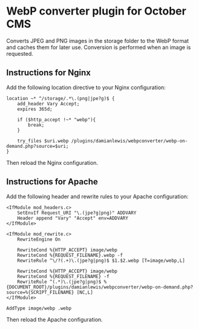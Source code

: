# WebP converter plugin for October CMS
Converts JPEG and PNG images in the storage folder to the WebP format and caches them for later use. Conversion is performed when an image is requested.

## Instructions for Nginx
Add the following location directive to your Nginx configuration:
```
location ~* ^/storage/.*\.(png|jpe?g)$ {
    add_header Vary Accept;
    expires 365d;

    if ($http_accept !~* "webp"){
        break;
    }

    try_files $uri.webp /plugins/damianlewis/webpconverter/webp-on-demand.php?source=$uri;
}
``` 
Then reload the Nginx configuration.

## Instructions for Apache
Add the following header and rewrite rules to your Apache configuration:
```apacheconfig
<IfModule mod_headers.c>
    SetEnvIf Request_URI "\.(jpe?g|png)" ADDVARY
    Header append "Vary" "Accept" env=ADDVARY
</IfModule>

<IfModule mod_rewrite.c>
    RewriteEngine On

    RewriteCond %{HTTP_ACCEPT} image/webp
    RewriteCond %{REQUEST_FILENAME}.webp -f
    RewriteRule ^\/?(.+)\.(jpe?g|png)$ $1.$2.webp [T=image/webp,L]

    RewriteCond %{HTTP_ACCEPT} image/webp
    RewriteCond %{REQUEST_FILENAME} -f
    RewriteRule ^(.*)\.(jpe?g|png)$ %{DOCUMENT_ROOT}/plugins/damianlewis/webpconverter/webp-on-demand.php?source=%{SCRIPT_FILENAME} [NC,L]
</IfModule>

AddType image/webp .webp
``` 
Then reload the Apache configuration.